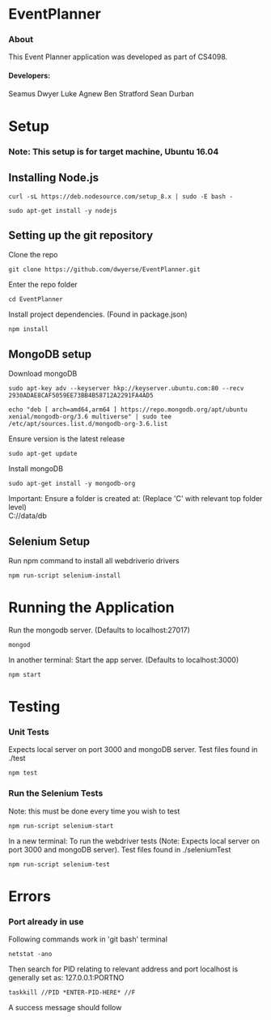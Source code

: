 

# EventPlanner
### About
This Event Planner application was developed as part of CS4098.
#### Developers:
Seamus Dwyer
Luke Agnew
Ben Stratford
Sean Durban
# Setup
### Note: This setup is for target machine, Ubuntu 16.04
## Installing Node.js

```
curl -sL https://deb.nodesource.com/setup_8.x | sudo -E bash -
```
```
sudo apt-get install -y nodejs
```
## Setting up the git repository
Clone  the repo
```
git clone https://github.com/dwyerse/EventPlanner.git
```
Enter the repo folder
```
cd EventPlanner
```
Install project dependencies. (Found in package.json)
```
npm install
```

## MongoDB setup
Download mongoDB
```
sudo apt-key adv --keyserver hkp://keyserver.ubuntu.com:80 --recv 2930ADAE8CAF5059EE73BB4B58712A2291FA4AD5
```
```
echo "deb [ arch=amd64,arm64 ] https://repo.mongodb.org/apt/ubuntu xenial/mongodb-org/3.6 multiverse" | sudo tee /etc/apt/sources.list.d/mongodb-org-3.6.list
```
Ensure version is the latest release
```
sudo apt-get update
```
Install mongoDB
```
sudo apt-get install -y mongodb-org
```
Important: Ensure a folder is created at: (Replace 'C' with relevant top folder level) <br>
C://data/db
## Selenium Setup
Run npm command to install all webdriverio drivers
```
npm run-script selenium-install
```
# Running the Application
Run the mongodb server. (Defaults to localhost:27017)
```
mongod
```
In another terminal:
Start the app server.  (Defaults to localhost:3000)
```
npm start
```
# Testing
### Unit Tests
Expects local server on port 3000 and mongoDB server. Test files found in ./test
```
npm test
```
### Run the Selenium Tests
Note: this must be done every time you wish to test
```
npm run-script selenium-start
```
In a new terminal: To run the webdriver tests (Note: Expects local server on port 3000 and mongoDB server). Test files found in ./seleniumTest
```
npm run-script selenium-test
```
# Errors
### Port already in use
Following commands work in 'git bash' terminal
```
netstat -ano
```
Then search for PID relating to relevant address and port
localhost is generally set as: 127.0.0.1:PORTNO
```
taskkill //PID *ENTER-PID-HERE* //F
```
A success message should follow
